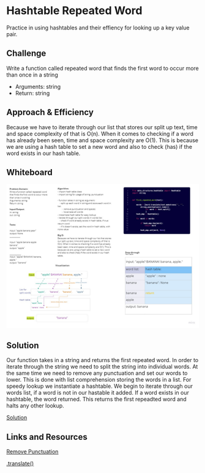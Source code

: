 # Hashtable Repeated Word 
Practice in using hashtables and their effiency for looking up a key value pair. 
## Challenge
Write a function called repeated word that finds the first word to occur more than once in a string
- Arguments: string
- Return: string


## Approach & Efficiency
Because we have to iterate through our list that stores our split up text, time and space complexity of that is O(n). When it comes to checking if a word has already been seen, time and space complexity are O(1). This is because we are using a hash table to set a new word and also to check (has) if the word exists in our hash table.

## Whiteboard
![](hash_repeat_word.jpg)

## Solution

Our function takes in a string and returns the first repeated word. In order to iterate through the string we need to split the string into individual words. At the same time we need to remove any punctuation and set our words to lower. This is done with list comprehension storing the words in a list. For speedy lookup we instantiate a hashtable. We begin to iterate through our words list, if a word is not in our hastable it added. If a word exists in our hashtable, the word returned. This returns the first repeadted word and halts any other lookup.

[Solution](https://github.com/mramirez92/data-structures-and-algorithms/blob/main/python/code_challenges/hashtable_repeated_word.py)

## Links and Resources
[Remove Punctuation](https://datagy.io/python-remove-punctuation-from-string/)

[.translate()](https://docs.python.org/3/library/stdtypes.html?highlight=translate#str.translate)

